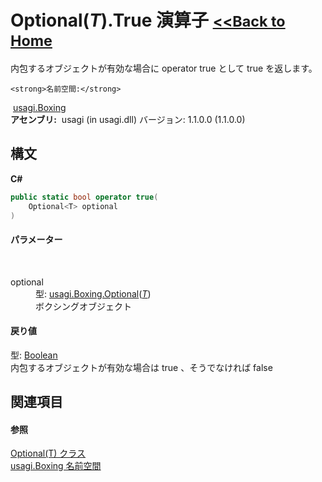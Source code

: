 # Optional(*T*).True 演算子 <small>[<<Back to Home](https://github.com/usagi/usagi.cs/blob/master/Help/Home.md)</small> 

内包するオブジェクトが有効な場合に operator true として true を返します。


    <strong>名前空間:</strong>
&nbsp;<a href="N_usagi_Boxing.md">usagi.Boxing</a><br /><strong>アセンブリ:</strong>
&nbsp;usagi (in usagi.dll) バージョン: 1.1.0.0 (1.1.0.0)

## 構文

**C#**<br />
``` C#
public static bool operator true(
	Optional<T> optional
)
```


#### パラメーター
&nbsp;<dl><dt>optional</dt><dd>型: <a href="T_usagi_Boxing_Optional_1.md">usagi.Boxing.Optional</a>(<a href="T_usagi_Boxing_Optional_1.md">*T*</a>)<br />ボクシングオブジェクト</dd></dl>

#### 戻り値
型: <a href="http://msdn2.microsoft.com/ja-jp/library/a28wyd50" target="_blank">Boolean</a><br />内包するオブジェクトが有効な場合は true 、そうでなければ false

## 関連項目


#### 参照
<a href="T_usagi_Boxing_Optional_1.md">Optional(T) クラス</a><br /><a href="N_usagi_Boxing.md">usagi.Boxing 名前空間</a><br />